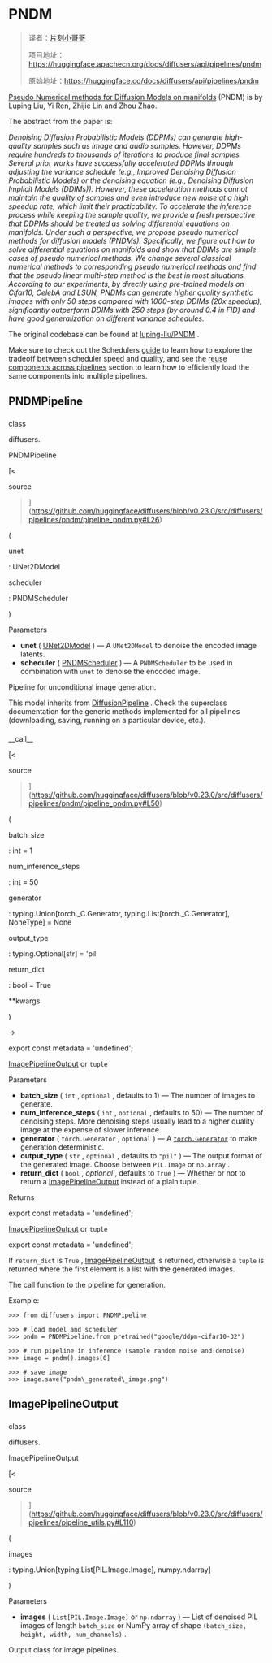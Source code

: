 # PNDM

> 译者：[片刻小哥哥](https://github.com/jiangzhonglian)
>
> 项目地址：<https://huggingface.apachecn.org/docs/diffusers/api/pipelines/pndm>
>
> 原始地址：<https://huggingface.co/docs/diffusers/api/pipelines/pndm>



[Pseudo Numerical methods for Diffusion Models on manifolds](https://huggingface.co/papers/2202.09778) 
 (PNDM) is by Luping Liu, Yi Ren, Zhijie Lin and Zhou Zhao.
 



 The abstract from the paper is:
 



*Denoising Diffusion Probabilistic Models (DDPMs) can generate high-quality samples such as image and audio samples. However, DDPMs require hundreds to thousands of iterations to produce final samples. Several prior works have successfully accelerated DDPMs through adjusting the variance schedule (e.g., Improved Denoising Diffusion Probabilistic Models) or the denoising equation (e.g., Denoising Diffusion Implicit Models (DDIMs)). However, these acceleration methods cannot maintain the quality of samples and even introduce new noise at a high speedup rate, which limit their practicability. To accelerate the inference process while keeping the sample quality, we provide a fresh perspective that DDPMs should be treated as solving differential equations on manifolds. Under such a perspective, we propose pseudo numerical methods for diffusion models (PNDMs). Specifically, we figure out how to solve differential equations on manifolds and show that DDIMs are simple cases of pseudo numerical methods. We change several classical numerical methods to corresponding pseudo numerical methods and find that the pseudo linear multi-step method is the best in most situations. According to our experiments, by directly using pre-trained models on Cifar10, CelebA and LSUN, PNDMs can generate higher quality synthetic images with only 50 steps compared with 1000-step DDIMs (20x speedup), significantly outperform DDIMs with 250 steps (by around 0.4 in FID) and have good generalization on different variance schedules.* 




 The original codebase can be found at
 [luping-liu/PNDM](https://github.com/luping-liu/PNDM) 
.
 




 Make sure to check out the Schedulers
 [guide](../../using-diffusers/schedulers) 
 to learn how to explore the tradeoff between scheduler speed and quality, and see the
 [reuse components across pipelines](../../using-diffusers/loading#reuse-components-across-pipelines) 
 section to learn how to efficiently load the same components into multiple pipelines.
 


## PNDMPipeline




### 




 class
 

 diffusers.
 

 PNDMPipeline




[<
 

 source
 

 >](https://github.com/huggingface/diffusers/blob/v0.23.0/src/diffusers/pipelines/pndm/pipeline_pndm.py#L26)



 (
 


 unet
 
 : UNet2DModel
 




 scheduler
 
 : PNDMScheduler
 



 )
 


 Parameters
 




* **unet** 
 (
 [UNet2DModel](/docs/diffusers/v0.23.0/en/api/models/unet2d#diffusers.UNet2DModel) 
 ) —
A
 `UNet2DModel` 
 to denoise the encoded image latents.
* **scheduler** 
 (
 [PNDMScheduler](/docs/diffusers/v0.23.0/en/api/schedulers/pndm#diffusers.PNDMScheduler) 
 ) —
A
 `PNDMScheduler` 
 to be used in combination with
 `unet` 
 to denoise the encoded image.


 Pipeline for unconditional image generation.
 



 This model inherits from
 [DiffusionPipeline](/docs/diffusers/v0.23.0/en/api/pipelines/overview#diffusers.DiffusionPipeline) 
. Check the superclass documentation for the generic methods
implemented for all pipelines (downloading, saving, running on a particular device, etc.).
 



#### 




 \_\_call\_\_




[<
 

 source
 

 >](https://github.com/huggingface/diffusers/blob/v0.23.0/src/diffusers/pipelines/pndm/pipeline_pndm.py#L50)



 (
 


 batch\_size
 
 : int = 1
 




 num\_inference\_steps
 
 : int = 50
 




 generator
 
 : typing.Union[torch.\_C.Generator, typing.List[torch.\_C.Generator], NoneType] = None
 




 output\_type
 
 : typing.Optional[str] = 'pil'
 




 return\_dict
 
 : bool = True
 




 \*\*kwargs
 




 )
 

 →
 



 export const metadata = 'undefined';
 

[ImagePipelineOutput](/docs/diffusers/v0.23.0/en/api/pipelines/ddim#diffusers.ImagePipelineOutput) 
 or
 `tuple` 


 Parameters
 




* **batch\_size** 
 (
 `int` 
 ,
 `optional` 
 , defaults to 1) —
The number of images to generate.
* **num\_inference\_steps** 
 (
 `int` 
 ,
 `optional` 
 , defaults to 50) —
The number of denoising steps. More denoising steps usually lead to a higher quality image at the
expense of slower inference.
* **generator** 
 (
 `torch.Generator` 
 ,
 `optional` 
 ) —
A
 [`torch.Generator`](https://pytorch.org/docs/stable/generated/torch.Generator.html)
 to make
generation deterministic.
* **output\_type** 
 (
 `str` 
 ,
 `optional` 
 , defaults to
 `"pil"` 
 ) —
The output format of the generated image. Choose between
 `PIL.Image` 
 or
 `np.array` 
.
* **return\_dict** 
 (
 `bool` 
 ,
 *optional* 
 , defaults to
 `True` 
 ) —
Whether or not to return a
 [ImagePipelineOutput](/docs/diffusers/v0.23.0/en/api/pipelines/ddim#diffusers.ImagePipelineOutput) 
 instead of a plain tuple.




 Returns
 




 export const metadata = 'undefined';
 

[ImagePipelineOutput](/docs/diffusers/v0.23.0/en/api/pipelines/ddim#diffusers.ImagePipelineOutput) 
 or
 `tuple` 




 export const metadata = 'undefined';
 




 If
 `return_dict` 
 is
 `True` 
 ,
 [ImagePipelineOutput](/docs/diffusers/v0.23.0/en/api/pipelines/ddim#diffusers.ImagePipelineOutput) 
 is returned, otherwise a
 `tuple` 
 is
returned where the first element is a list with the generated images.
 



 The call function to the pipeline for generation.
 


 Example:
 



```
>>> from diffusers import PNDMPipeline

>>> # load model and scheduler
>>> pndm = PNDMPipeline.from_pretrained("google/ddpm-cifar10-32")

>>> # run pipeline in inference (sample random noise and denoise)
>>> image = pndm().images[0]

>>> # save image
>>> image.save("pndm\_generated\_image.png")
```


## ImagePipelineOutput




### 




 class
 

 diffusers.
 

 ImagePipelineOutput




[<
 

 source
 

 >](https://github.com/huggingface/diffusers/blob/v0.23.0/src/diffusers/pipelines/pipeline_utils.py#L110)



 (
 


 images
 
 : typing.Union[typing.List[PIL.Image.Image], numpy.ndarray]
 



 )
 


 Parameters
 




* **images** 
 (
 `List[PIL.Image.Image]` 
 or
 `np.ndarray` 
 ) —
List of denoised PIL images of length
 `batch_size` 
 or NumPy array of shape
 `(batch_size, height, width, num_channels)` 
.


 Output class for image pipelines.